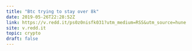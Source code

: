 ```yaml
---
title: "Btc trying to stay over 8k"
date: 2019-05-26T22:28:52Z
link: https://v.redd.it/ps0z0nisfk031?utm_medium=RSS&utm_source=hune
site: v.redd.it
topic: crypto
draft: false
---
```

